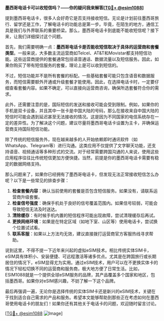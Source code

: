 **墨西哥电话卡可以收短信吗？——你的疑问我来解答[[TG💪+ @esim1088](https://t.me/s/esim1088)]**

提到墨西哥电话卡，很多人会好奇它是否支持接收短信。无论是计划前往墨西哥旅行、留学还是工作，了解电话卡的功能总是第一步。毕竟，在陌生的地方，通信工具是我们与外界联系的重要桥梁。那么，墨西哥电话卡到底能不能收短信呢？接下来，让我们详细探讨这个问题。

首先，我们需要明确一点：**墨西哥电话卡是否能收短信取决于具体的运营商和套餐类型**。一般来说，大多数主流运营商如Telcel、AT&T和Movistar都支持短信功能。这些运营商提供的套餐通常包括语音通话、数据流量以及短信服务。因此，如果你购买了带有短信服务的套餐，理论上是可以收到短信的。

不过，短信功能并不是所有套餐的标配。一些基础套餐可能只包含语音和数据服务，而短信需要额外开通或升级套餐才能使用。因此，在选择电话卡时，一定要仔细查看套餐内容。如果不确定，可以直接向运营商咨询，确保所选套餐符合你的需求。

此外，还需要注意的是，国际短信的发送和接收可能会受到限制。例如，如果你的手机是双卡设备，并且其中一张卡是中国大陆的号码，那么在接收来自中国大陆的短信时可能会遇到延迟甚至无法接收的情况。这是因为不同国家的电信系统存在一定的差异性。为了解决这个问题，建议尽量将墨西哥电话卡设置为主卡，并确保运营商支持国际短信功能。

除了传统的短信服务外，现在越来越多的人开始依赖即时通讯软件（如WhatsApp、Telegram等）进行沟通。这类应用不仅提供了文字聊天功能，还支持语音、视频通话等多种形式的交流。对于经常需要跨国沟通的人来说，使用这些应用程序往往比传统短信更加方便快捷。当然，前提是你的墨西哥电话卡需要有稳定的数据网络支持。

那么问题来了，如果你已经拥有了墨西哥电话卡，但发现无法正常接收短信怎么办呢？以下是一些常见的排查步骤：

1. **检查套餐内容**：确认当前使用的套餐是否包含短信服务。如果没有，请联系运营商升级套餐。
2. **检查信号强度**：确保手机处于良好的信号覆盖范围内。如果信号较弱，可能会导致短信无法及时送达。
3. **清除缓存**：有时候手机内置的短信程序可能出现故障，尝试清理缓存后再试。
4. **更换网络环境**：如果是在特定区域（如地下室、山区等）使用电话卡，尝试换个位置试试看。
5. **联系客服**：如果以上方法均无效，建议直接拨打运营商官方客服热线寻求帮助。

说到这里，不得不提一下近年来兴起的虚拟eSIM技术。相比传统实体SIM卡，eSIM具有体积小、安装便捷、可远程激活等诸多优点。尤其是在跨国旅行或长期居住的情况下，eSIM显得尤为实用。通过eSIM技术，用户可以在不更换实体卡的情况下轻松切换不同的运营商和服务商，极大地方便了日常生活。比如，ESIM1088就是一个提供全球eSIM服务的品牌，其产品覆盖多个国家和地区，包括墨西哥。如果你对eSIM感兴趣，不妨了解一下这个品牌。

最后再强调一遍，无论你是选择传统的实体SIM卡还是新兴的eSIM技术，关键在于找到适合自己需求的产品和服务。希望本文能够帮助到那些正在考虑如何在墨西哥使用电话卡的朋友们！如果你还有其他关于电话卡的问题，欢迎随时留言讨论。

[[TG💪+ @esim1088](https://t.me/s/esim1088) ![Image](https://i.postimg.cc/4NQfJmqS/Snipaste-2025-05-13-00-14-12.png)]